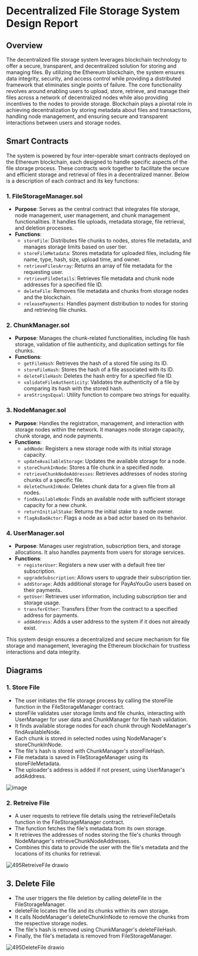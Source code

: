 # Decentralized File Storage System Design Report

## Overview

The decentralized file storage system leverages blockchain technology to offer a secure, transparent, and decentralized solution for storing and managing files. By utilizing the Ethereum blockchain, the system ensures data integrity, security, and access control while providing a distributed framework that eliminates single points of failure. The core functionality revolves around enabling users to upload, store, retrieve, and manage their files across a network of decentralized nodes while also providing incentives to the nodes to provide storage. Blockchain plays a pivotal role in achieving decentralization by storing metadata about files and transactions, handling node management, and ensuring secure and transparent interactions between users and storage nodes.

## Smart Contracts

The system is powered by four inter-operable smart contracts deployed on the Ethereum blockchain, each designed to handle specific aspects of the file storage process. These contracts work together to facilitate the secure and efficient storage and retrieval of files in a decentralized manner. Below is a description of each contract and its key functions:

### 1. **FileStorageManager.sol**
- **Purpose**: Serves as the central contract that integrates file storage, node management, user management, and chunk management functionalities. It handles file uploads, metadata storage, file retrieval, and deletion processes.
- **Functions**:
  - `storeFile`: Distributes file chunks to nodes, stores file metadata, and manages storage limits based on user tier.
  - `storeFileMetadata`: Stores metadata for uploaded files, including file name, type, hash, size, upload time, and owner.
  - `retrieveFilesArray`: Returns an array of file metadata for the requesting user.
  - `retrieveFileDetails`: Retrieves file metadata and chunk node addresses for a specified file ID.
  - `deleteFile`: Removes file metadata and chunks from storage nodes and the blockchain.
  - `releasePayments`: Handles payment distribution to nodes for storing and retrieving file chunks.

### 2. **ChunkManager.sol**
- **Purpose**: Manages the chunk-related functionalities, including file hash storage, validation of file authenticity, and duplication settings for file chunks.
- **Functions**:
  - `getFileHash`: Retrieves the hash of a stored file using its ID.
  - `storeFileHash`: Stores the hash of a file associated with its ID.
  - `deleteFileHash`: Deletes the hash entry for a specified file ID.
  - `validateFileAuthenticity`: Validates the authenticity of a file by comparing its hash with the stored hash.
  - `areStringsEqual`: Utility function to compare two strings for equality.

### 3. **NodeManager.sol**
- **Purpose**: Handles the registration, management, and interaction with storage nodes within the network. It manages node storage capacity, chunk storage, and node payments.
- **Functions**:
  - `addNode`: Registers a new storage node with its initial storage capacity.
  - `updateAvailableStorage`: Updates the available storage for a node.
  - `storeChunkInNode`: Stores a file chunk in a specified node.
  - `retrieveChunkNodeAddresses`: Retrieves addresses of nodes storing chunks of a specific file.
  - `deleteChunkInNode`: Deletes chunk data for a given file from all nodes.
  - `findAvailableNode`: Finds an available node with sufficient storage capacity for a new chunk.
  - `returnInitialStake`: Returns the initial stake to a node owner.
  - `flagAsBadActor`: Flags a node as a bad actor based on its behavior.

### 4. **UserManager.sol**
- **Purpose**: Manages user registration, subscription tiers, and storage allocations. It also handles payments from users for storage services.
- **Functions**:
  - `registerUser`: Registers a new user with a default free tier subscription.
  - `upgradeSubscription`: Allows users to upgrade their subscription tier.
  - `addStorage`: Adds additional storage for PayAsYouGo users based on their payments.
  - `getUser`: Retrieves user information, including subscription tier and storage usage.
  - `transferEther`: Transfers Ether from the contract to a specified address for payments.
  - `addAddress`: Adds a user address to the system if it does not already exist.

This system design ensures a decentralized and secure mechanism for file storage and management, leveraging the Ethereum blockchain for trustless interactions and data integrity.

## Diagrams

### 1. Store File

   - The user initiates the file storage process by calling the storeFile function in the FileStorageManager contract.
   - storeFile validates user storage limits and file chunks, interacting with UserManager for user data and ChunkManager for file hash validation.
   - It finds available storage nodes for each chunk through NodeManager's findAvailableNode.
   - Each chunk is stored in selected nodes using NodeManager's storeChunkInNode.
   - The file's hash is stored with ChunkManager's storeFileHash.
   - File metadata is saved in FileStorageManager using its storeFileMetadata.
   - The uploader's address is added if not present, using UserManager's addAddress.

![image](https://github.com/Karamveer200/decentralized-storage/assets/68271221/3af803b6-0462-458a-b8a3-bc6a5e99c601)


### 2. Retreive File

   - A user requests to retrieve file details using the retrieveFileDetails function in the FileStorageManager contract.
   - The function fetches the file's metadata from its own storage.
   - It retrieves the addresses of nodes storing the file's chunks through NodeManager's retrieveChunkNodeAddresses.
   - Combines this data to provide the user with the file's metadata and the locations of its chunks for retrieval.

![495RetreiveFile drawio](https://github.com/Karamveer200/decentralized-storage/assets/125762319/bb1dd6f4-e4df-434c-bb94-ca8a5b434478)

## 3. Delete File

   - The user triggers the file deletion by calling deleteFile in the FileStorageManager.
   - deleteFile locates the file and its chunks within its own storage.
   - It calls NodeManager's deleteChunkInNode to remove the chunks from the respective storage nodes.
   - The file's hash is removed using ChunkManager's deleteFileHash.
   - Finally, the file's metadata is removed from FileStorageManager.

![495DeleteFile drawio](https://github.com/Karamveer200/decentralized-storage/assets/125762319/35acb37d-992e-4e75-a92e-188aaa89cc49)




